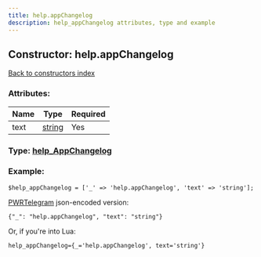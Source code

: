 ```yaml
---
title: help.appChangelog
description: help_appChangelog attributes, type and example
---
```

## Constructor: help.appChangelog  
[Back to constructors index](index.md)



### Attributes:

| Name     |    Type       | Required |
|----------|---------------|----------|
|text|[string](../types/string.md) | Yes|



### Type: [help\_AppChangelog](../types/help_AppChangelog.md)


### Example:

```
$help_appChangelog = ['_' => 'help.appChangelog', 'text' => 'string'];
```  

[PWRTelegram](https://pwrtelegram.xyz) json-encoded version:

```
{"_": "help.appChangelog", "text": "string"}
```


Or, if you're into Lua:  


```
help_appChangelog={_='help.appChangelog', text='string'}

```



